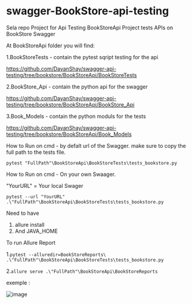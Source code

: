 # swagger-BookStore-api-testing
Sela repo Project for Api Testing 
BookStoreApi Project tests APIs on BookStore Swagger

At BookStoreApi folder  you will find:

1.BookStoreTests - contain the pytest sqript testing for the api

https://github.com/DayanShay/swagger-api-testing/tree/bookstore/BookStoreApi/BookStoreTests

2.BookStore_Api - contain the python api for the swagger

https://github.com/DayanShay/swagger-api-testing/tree/bookstore/BookStoreApi/BookStore_Api

3.Book_Models - contain the python moduls for the tests

https://github.com/DayanShay/swagger-api-testing/tree/bookstore/BookStoreApi/Book_Models


How to Run on cmd - by defalt url of the Swagger.
make sure to copy the full path to the tests file.

``` pytest "FullPath"\BookStoreApi\BookStoreTests\tests_bookstore.py ```

How to Run on cmd - On your own Swaager.

"YourURL" = Your local Swager 

``` pytest --url "YourURL" .\"FullPath"\BookStoreApi\BookStoreTests\tests_bookstore.py ```

Need to have
1. allure install
2. And JAVA_HOME

To run Allure Report 

1.``` pytest --alluredir=BookStoreReports\ .\"FullPath"\BookStoreApi\BookStoreTests\tests_bookstore.py ```


2.``` allure serve .\"FullPath"\BookStoreApi\BookStoreReports ```

exemple :

![image](https://user-images.githubusercontent.com/108628136/183494961-fb233df9-ded7-444e-acba-a064dc5df7ef.png)
